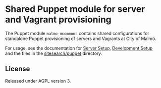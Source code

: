 # Shared Puppet module for server and Vagrant provisioning

The Puppet module `malmo-mcommons` contains shared configurations for standalone Puppet provisioning of servers and Vagrants at City of Malmö.

For usage, see the documentation for [Server Setup](malmostad/sitesearch#server-setup), [Development Setup](malmostad/sitesearch#development-setup) and the files in the [sitesearch/puppet]( malmostad/sitesearch/tree/master/puppet) directory.

## License
Released under AGPL version 3.
